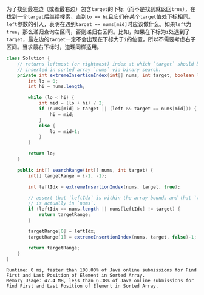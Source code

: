 为了找到最左边（或者最右边）包含`target`的下标（而不是找到就返回`true`），在找到一个`target`后继续搜索，直到`lo == hi`且它们在某个`target`值处下标相同。  
`left`参数的引入，表明在遇到`target == nums[mid]`时应该做什么。如果`left`为`true`，那么递归查询左区间，否则递归右区间。比如，如果在下标为`i`处遇到了`target`，最左边的`target`一定不会出现在下标大于`i`的位置，所以不需要考虑右子区间。当求最右下标时，道理同样适用。
```java
class Solution {
    // returns leftmost (or rightmost) index at which `target` should be
    // inserted in sorted array `nums` via binary search.
    private int extremeInsertionIndex(int[] nums, int target, boolean left) {
        int lo = 0;
        int hi = nums.length;

        while (lo < hi) {
            int mid = (lo + hi) / 2;
            if (nums[mid] > target || (left && target == nums[mid])) {
                hi = mid;
            }
            else {
                lo = mid+1;
            }
        }

        return lo;
    }

    public int[] searchRange(int[] nums, int target) {
        int[] targetRange = {-1, -1};

        int leftIdx = extremeInsertionIndex(nums, target, true);

        // assert that `leftIdx` is within the array bounds and that `target`
        // is actually in `nums`.
        if (leftIdx == nums.length || nums[leftIdx] != target) {
            return targetRange;
        }

        targetRange[0] = leftIdx;
        targetRange[1] = extremeInsertionIndex(nums, target, false)-1;

        return targetRange;
    }
}
```
```
Runtime: 0 ms, faster than 100.00% of Java online submissions for Find First and Last Position of Element in Sorted Array.
Memory Usage: 47.4 MB, less than 6.38% of Java online submissions for Find First and Last Position of Element in Sorted Array.
```
